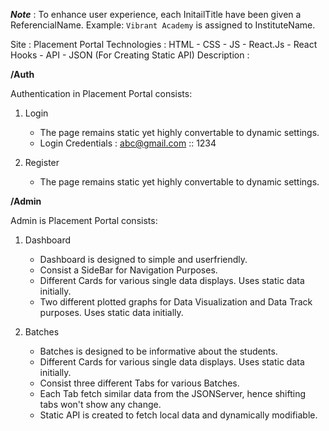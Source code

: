 ***Note*** : To enhance user experience, each InitailTitle have been given a ReferencialName. 
Example: `Vibrant Academy` is assigned to InstituteName.

Site : Placement Portal
Technologies : HTML - CSS - JS - React.Js - React Hooks - API - JSON (For Creating Static API)
Description : 

**/Auth**

Authentication in Placement Portal consists:
  
  1. Login
     - The page remains static yet highly convertable to dynamic settings.
     - Login Credentials : abc@gmail.com :: 1234
 
  2. Register
     - The page remains static yet highly convertable to dynamic settings.

**/Admin**

Admin is Placement Portal consists:

  1. Dashboard
     - Dashboard is designed to simple and userfriendly.
     - Consist a SideBar for Navigation Purposes.
     - Different Cards for various single data displays. Uses static data initially.
     - Two different plotted graphs for Data Visualization and Data Track purposes. Uses static data initially.

  2. Batches
     - Batches is designed to be informative about the students.
     - Different Cards for various single data displays. Uses static data initially.
     - Consist three different Tabs for various Batches.
     - Each Tab fetch similar data from the JSONServer, hence shifting tabs won't show any change.
     - Static API is created to fetch local data and dynamically modifiable. 
